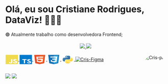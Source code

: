 # Olá, eu sou Cristiane Rodrigues, DataViz! 🚀🚀🚀

 🟣 Atualmente trabalho como desenvolvedora Frontend;
<div align="center">
  <a href="https://github.com/crodsil">
  <img height="180em" src="https://github-readme-stats.vercel.app/api?username=crodsil&show_icons=true&theme=dracula&include_all_commits=true&count_private=true"/>
  <img height="180em" src="https://github-readme-stats.vercel.app/api/top-langs/?username=crodsil&layout=compact&langs_count=7&theme=dracula"/>
</div>

<div style="display: inline_block"><br>
  <img align="center" alt="Cris-Js" height="30" width="40" src="https://raw.githubusercontent.com/devicons/devicon/master/icons/javascript/javascript-plain.svg">
  <img align="center" alt="Cris-Ts" height="30" width="40" src="https://raw.githubusercontent.com/devicons/devicon/master/icons/typescript/typescript-plain.svg">
  <img align="center" alt="Cris-HTML" height="30" width="40" src="https://raw.githubusercontent.com/devicons/devicon/master/icons/html5/html5-original.svg">
  <img align="center" alt="Cris-CSS" height="30" width="40" src="https://raw.githubusercontent.com/devicons/devicon/master/icons/css3/css3-original.svg">
  <img align="center" alt="Cris-Python" height="30" width="40" src="https://raw.githubusercontent.com/devicons/devicon/master/icons/python/python-original.svg">
  <img align="center" alt="Cris-Figma" height="30" width="40" src="https://cdn.jsdelivr.net/gh/devicons/devicon/icons/figma/figma-original.svg">
  <img align="right" alt="Cris-pic" height="150" style="border-radius:50px;" src="https://images-ext-2.discordapp.net/external/LyJnlgfTXnr4E569n9ruV20ltah5cwJVW0PuZr3gyuA/https/picrew.me/shareImg/org/202208/700620_GD0g4LzX.png?width=449&height=449">
</div>
  
  ##
 
<div> 
  <a href = "mailto:cristiane.rodriguesdasilva@gmail.com"><img src="https://img.shields.io/badge/-Gmail-%23333?style=for-the-badge&logo=gmail&logoColor=white" target="_blank"></a>
  <a href="https://www.linkedin.com/in/cristiane-rodrigues-da-silva-856bab43" target="_blank"><img src="https://img.shields.io/badge/-LinkedIn-%230077B5?style=for-the-badge&logo=linkedin&logoColor=white" target="_blank"></a> 
 
  
</div>

	
